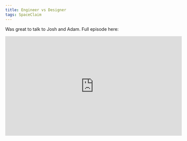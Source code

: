 ```yaml
---
title: Engineer vs Designer
tags: SpaceClaim
---
```


Was great to talk to Josh and Adam.  Full episode here:

<iframe width="560" height="315" src="https://www.youtube.com/embed/P6VBCj6Rozk" title="YouTube video player" frameborder="0" allow="accelerometer; autoplay; clipboard-write; encrypted-media; gyroscope; picture-in-picture; web-share" allowfullscreen></iframe>